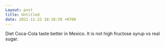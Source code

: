 ```yaml
---
Layout: post
title: Untitled
date: 2021-11-22 18:18:59 +0700
---
```

Diet Coca-Cola taste better in Mexico. It is not high fructose syrup vs real sugar.